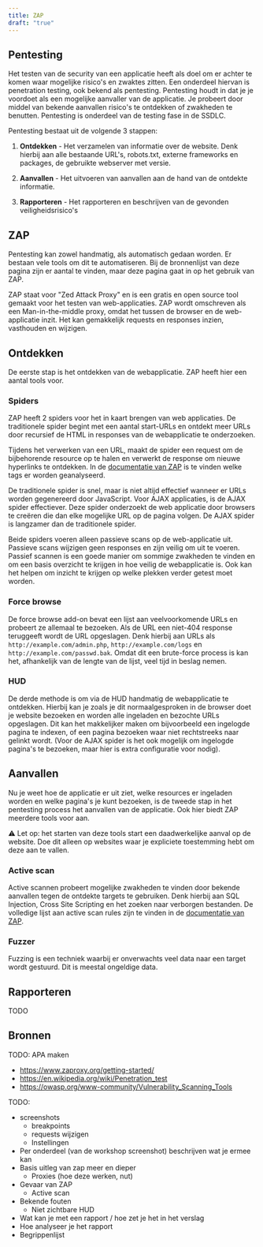 ```yaml
---
title: ZAP
draft: "true"
---
```

## Pentesting

Het testen van de security van een applicatie heeft als doel om er achter te komen waar mogelijke risico's en zwaktes zitten. Een onderdeel hiervan is penetration testing, ook bekend als pentesting. Pentesting houdt in dat je je voordoet als een mogelijke aanvaller van de applicatie. Je probeert door middel van bekende aanvallen risico's te ontdekken of zwakheden te benutten. Pentesting is onderdeel van de testing fase in de SSDLC.

Pentesting bestaat uit de volgende 3 stappen:

1. **Ontdekken** - Het verzamelen van informatie over de website. Denk hierbij aan alle bestaande URL's, robots.txt, externe frameworks en packages, de gebruikte webserver met versie.

2. **Aanvallen** - Het uitvoeren van aanvallen aan de hand van de ontdekte informatie.

3. **Rapporteren** - Het rapporteren en beschrijven van de gevonden veiligheidsrisico's

## ZAP

Pentesting kan zowel handmatig, als automatisch gedaan worden. Er bestaan vele tools om dit te automatiseren. Bij de bronnenlijst van deze pagina zijn er aantal te vinden, maar deze pagina gaat in op het gebruik van ZAP.

ZAP staat voor "Zed Attack Proxy" en is een gratis en open source tool gemaakt voor het testen van web-applicaties. ZAP wordt omschreven als een Man-in-the-middle proxy, omdat het tussen de browser en de web-applicatie inzit. Het kan gemakkelijk requests en responses inzien, vasthouden en wijzigen.

## Ontdekken

De eerste stap is het ontdekken van de webapplicatie. ZAP heeft hier een aantal tools voor.

### Spiders

ZAP heeft 2 spiders voor het in kaart brengen van web applicaties. De traditionele spider begint met een aantal start-URLs en ontdekt meer URLs door recursief de HTML in responses van de webapplicatie te onderzoeken.

Tijdens het verwerken van een URL, maakt de spider een request om de bijbehorende resource op te halen en verwerkt de response om nieuwe hyperlinks te ontdekken. In de [documentatie van ZAP](https://www.zaproxy.org/docs/desktop/addons/spider/) is te vinden welke tags er worden geanalyseerd.

De traditionele spider is snel, maar is niet altijd effectief wanneer er URLs worden gegenereerd door JavaScript. Voor AJAX applicaties, is de AJAX spider effectiever. Deze spider onderzoekt de web applicatie door browsers te creëren die dan elke mogelijke URL op de pagina volgen. De AJAX spider is langzamer dan de traditionele spider.

Beide spiders voeren alleen passieve scans op de web-applicatie uit. Passieve scans wijzigen geen responses en zijn veilig om uit te voeren. Passief scannen is een goede manier om sommige zwakheden te vinden en om een basis overzicht te krijgen in hoe veilig de webapplicatie is. Ook kan het helpen om inzicht te krijgen op welke plekken verder getest moet worden.

### Force browse

De force browse add-on bevat een lijst aan veelvoorkomende URLs en probeert ze allemaal te bezoeken. Als de URL een niet-404 response teruggeeft wordt de URL opgeslagen. Denk hierbij aan URLs als `http://example.com/admin.php`, `http://example.com/logs` en `http://example.com/passwd.bak`. Omdat dit een brute-force process is kan het, afhankelijk van de lengte van de lijst, veel tijd in beslag nemen.

### HUD

De derde methode is om via de HUD handmatig de webapplicatie te ontdekken. Hierbij kan je zoals je dit normaalgesproken in de browser doet je website bezoeken en worden alle ingeladen en bezochte URLs opgeslagen. Dit kan het makkelijker maken om bijvoorbeeld een ingelogde pagina te indexen, of een pagina bezoeken waar niet rechtstreeks naar gelinkt wordt. (Voor de AJAX spider is het ook mogelijk om ingelogde pagina's te bezoeken, maar hier is extra configuratie voor nodig).

## Aanvallen

Nu je weet hoe de applicatie er uit ziet, welke resources er ingeladen worden en welke pagina's je kunt bezoeken, is de tweede stap in het pentesting process het aanvallen van de applicatie. Ook hier biedt ZAP meerdere tools voor aan.

⚠️ Let op: het starten van deze tools start een daadwerkelijke aanval op de website. Doe dit alleen op websites waar je expliciete toestemming hebt om deze aan te vallen.

### Active scan

Active scannen probeert mogelijke zwakheden te vinden door bekende aanvallen tegen de ontdekte targets te gebruiken. Denk hierbij aan SQL Injection, Cross Site Scripting en het zoeken naar verborgen bestanden. De volledige lijst aan active scan rules zijn te vinden in de [documentatie van ZAP](https://www.zaproxy.org/docs/desktop/addons/active-scan-rules/).

### Fuzzer

Fuzzing is een techniek waarbij er onverwachts veel data naar een target wordt gestuurd. Dit is meestal ongeldige data.

## Rapporteren

TODO

## Bronnen

TODO: APA maken

- <https://www.zaproxy.org/getting-started/>
- <https://en.wikipedia.org/wiki/Penetration_test>
- <https://owasp.org/www-community/Vulnerability_Scanning_Tools>

TODO:

- screenshots
  - breakpoints
  - requests wijzigen
  - Instellingen
- Per onderdeel (van de workshop screenshot) beschrijven wat je ermee kan
- Basis uitleg van zap meer en dieper
  - Proxies (hoe deze werken, nut)
- Gevaar van ZAP
  - Active scan
- Bekende fouten
  - Niet zichtbare HUD
- Wat kan je met een rapport / hoe zet je het in het verslag
- Hoe analyseer je het rapport
- Begrippenlijst
